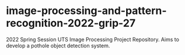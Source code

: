 # image-processing-and-pattern-recognition-2022-grip-27
2022 Spring Session UTS Image Processing Project Repository. Aims to develop a pothole object detection system.
